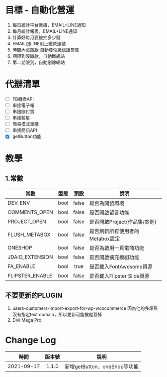 # 目標 - 自動化營運

1. 每日統計平台業績，EMAIL+LINE通知
2. 每月統計報表，EMAIL+LINE通知
3. 計算好每月要被抽多少錢
4. EMAIL跟LINE附上繳款連結
5. 時間內沒繳款  自動發催繳信跟警告
6. 期限到沒繳款，自動斷網站
7. 第二期限到，自動刪除網站

# 代辦清單

- [ ] FB轉換API
- [ ] 串接電子報
- [ ] 串接歐付寶
- [ ] 串接藍星
- [ ] 簡易模式重購
- [ ] 串接簡訊API
- [X] getButton功能

# 教學

## 1.常數

常數             | 型態  | 預設  | 說明
----------------|:-----:|:-----:|------------------------
DEV_ENV         | bool  | false | 是否為開發環境
COMMENTS_OPEN   | bool  | false | 是否開啟留言功能
PROJECT_OPEN    | bool  | false | 是否開啟Project(作品集/案例)
FLUSH_METABOX   | bool  | false | 是否刷新所有使用者的Metabox設定
ONESHOP         | bool  | false | 是否為啟用一頁電商功能
JDAIO_EXTENSION | bool  | false | 是否開啟擴充模組功能
FA_ENABLE       | bool  | true  | 是否載入FontAwesome資源
FLIPSTER_ENABLE | bool  | false | 是否載入Flipster Slide資源





## 不要更新的PLUGIN

1. users-customers-import-export-for-wp-woocommerce
因為他的多語系沒有指定text domain，所以更新可能被覆蓋掉
2. Divi Mega Pro

# Change Log

時間            | 版本號 | 說明
----------------|:-----:|------------------------
2021-09-17      | 1.1.0 | 新增getButton、oneShop等功能
